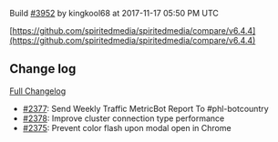 Build [#3952](https://circleci.com/gh/spiritedmedia/spiritedmedia/3952) by kingkool68 at 2017-11-17 05:50 PM UTC

[https://github.com/spiritedmedia/spiritedmedia/compare/v6.4.4](https://github.com/spiritedmedia/spiritedmedia/compare/v6.4.4)
## Change log
[Full Changelog](https://github.com/spiritedmedia/spiritedmedia/compare/v6.4.3...v6.4.4)

 - [#2377](https://github.com/spiritedmedia/spiritedmedia/pull/2377): Send Weekly Traffic MetricBot Report To #phl-botcountry
 - [#2378](https://github.com/spiritedmedia/spiritedmedia/pull/2378): Improve cluster connection type performance
 - [#2375](https://github.com/spiritedmedia/spiritedmedia/pull/2375): Prevent color flash upon modal open in Chrome
